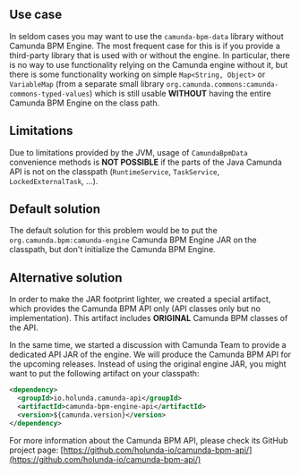 ## Use case

In seldom cases you may want to use the `camunda-bpm-data` library without Camunda BPM Engine. The most frequent
case for this is if you provide a third-party library that is used with or without the engine. In particular, there is no way to use 
functionality relying on the Camunda engine without it, but there is some functionality working on simple `Map<String, Object>` or `VariableMap` 
(from a separate small library `org.camunda.commons:camunda-commons-typed-values`) which is still usable __WITHOUT__ having the entire Camunda 
BPM Engine on the class path.

## Limitations

Due to limitations provided by the JVM, usage of `CamundaBpmData` convenience methods is __NOT POSSIBLE__ if the parts of the Java Camunda API is not on the classpath (`RuntimeService`, `TaskService`, `LockedExternalTask`, ...).

## Default solution

The default solution for this problem would be to put the `org.camunda.bpm:camunda-engine` Camunda BPM Engine JAR on the classpath, but don't initialize the Camunda BPM Engine.

## Alternative solution

In order to make the JAR footprint lighter, we created a special artifact, which provides the Camunda BPM API only (API classes only but no implementation). This artifact includes __ORIGINAL__ Camunda BPM classes of the API.

In the same time, we started a discussion with Camunda Team to provide a dedicated API JAR of the engine. We will produce the Camunda BPM API for the upcoming releases. Instead of using the original engine JAR, you might want to put the following artifact on your classpath:

``` xml
<dependency>
  <groupId>io.holunda.camunda-api</groupId>
  <artifactId>camunda-bpm-engine-api</artifactId>
  <version>${camunda.version}</version>
</dependency>
```

For more information about the Camunda BPM API, please check its GitHub project page: 
[https://github.com/holunda-io/camunda-bpm-api/](https://github.com/holunda-io/camunda-bpm-api/)

